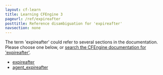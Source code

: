 ```yaml
---
layout: cf-learn
title: Learning CFEngine 3
pageurl: /ref/expireafter
posttitle: Reference disambiguation for 'expireafter'
navsection: none
---
```


The term 'expireafter' could refer to several sections in the documentation. Please choose one below, or
[search the CFEngine documentation for 'expireafter'](http://cfengine.com/docs/3.5/search.html?q=expireafter).

- [expireafter](http://cfengine.com/docs/3.5/reference-promise-types.html#expireafter)
- [agent_expireafter](http://cfengine.com/docs/3.5/reference-components-cfexecd.html#agent_expireafter)
